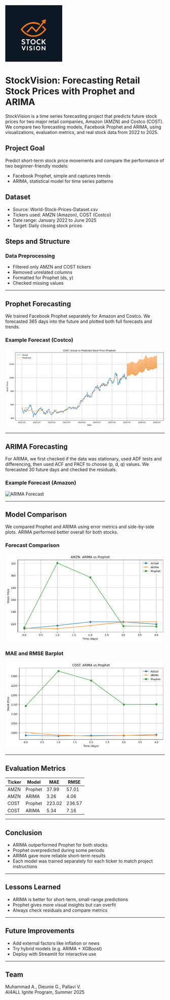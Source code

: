 <img src="New_Stock_Vision/notebooks/images/logo.png" alt="Logo" width="180"/>

# StockVision: Forecasting Retail Stock Prices with Prophet and ARIMA

StockVision is a time series forecasting project that predicts future stock prices for two major retail companies, Amazon (AMZN) and Costco (COST). We compare two forecasting models, Facebook Prophet and ARIMA, using visualizations, evaluation metrics, and real stock data from 2022 to 2025.

## Project Goal

Predict short-term stock price movements and compare the performance of two beginner-friendly models:
- Facebook Prophet, simple and captures trends
- ARIMA, statistical model for time series patterns

## Dataset

- Source: World-Stock-Prices-Dataset.csv
- Tickers used: AMZN (Amazon), COST (Costco)
- Date range: January 2022 to June 2025
- Target: Daily closing stock prices

## Steps and Structure

### Data Preprocessing
- Filtered only AMZN and COST tickers
- Removed unrelated columns
- Formatted for Prophet (ds, y)
- Checked missing values

---

## Prophet Forecasting

We trained Facebook Prophet separately for Amazon and Costco. We forecasted 365 days into the future and plotted both full forecasts and trends.

### Example Forecast (Costco)

![Prophet Forecast](New_Stock_Vision/notebooks/images/prophet_cost_forecast.png)

---

## ARIMA Forecasting

For ARIMA, we first checked if the data was stationary, used ADF tests and differencing, then used ACF and PACF to choose (p, d, q) values. We forecasted 30 future days and checked the residuals.

### Example Forecast (Amazon)

![ARIMA Forecast](New_Stock_Vision/notebooks/images/prophet_arima_cost_forecast.png)

---

## Model Comparison

We compared Prophet and ARIMA using error metrics and side-by-side plots. ARIMA performed better overall for both stocks.

### Forecast Comparison

![Comparison](New_Stock_Vision/notebooks/images/comparison_arima_vs_prophet.png)

### MAE and RMSE Barplot

![MAE RMSE](New_Stock_Vision/notebooks/images/mae_rmse_barplot.png)

---

## Evaluation Metrics

| Ticker | Model   | MAE    | RMSE   |
|--------|---------|--------|--------|
| AMZN   | Prophet | 37.99  | 57.01  |
| AMZN   | ARIMA   | 3.26   | 4.06   |
| COST   | Prophet | 223.02 | 236.57 |
| COST   | ARIMA   | 5.34   | 7.16   |

---

## Conclusion

- ARIMA outperformed Prophet for both stocks
- Prophet overpredicted during some periods
- ARIMA gave more reliable short-term results
- Each model was trained separately for each ticker to match project instructions

---

## Lessons Learned

- ARIMA is better for short-term, small-range predictions
- Prophet gives more visual insights but can overfit
- Always check residuals and compare metrics

---

## Future Improvements

- Add external factors like inflation or news
- Try hybrid models (e.g. ARIMA + XGBoost)
- Deploy with Streamlit for interactive use

---

## Team

Muhammad A., Dieunie G., Pallavi V.  
AI4ALL Ignite Program, Summer 2025